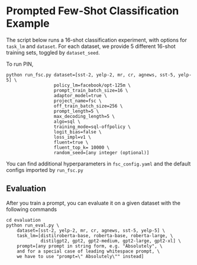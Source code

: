 # Prompted Few-Shot Classification Example

The script below runs a 16-shot classification experiment, with options for `task_lm` and `dataset`. For each dataset, we provide 5 different 16-shot training sets, toggled by `dataset_seed`.

To run PIN,
```
python run_fsc.py dataset=[sst-2, yelp-2, mr, cr, agnews, sst-5, yelp-5] \
                  policy_lm=facebook/opt-125m \
                  prompt_train_batch_size=16 \
                  adaptor_model=true \
                  project_name=fsc \
                  off_train_batch_size=256 \
                  prompt_length=5 \
                  max_decoding_length=5 \
                  algo=sql \
                  training_mode=sql-offpolicy \
                  logit_bias=false \
                  loss_impl=v1 \
                  fluent=true \ 
                  fluent_top_k= 10000 \
                  random_seed=[any integer (optional)]
```

You can find additional hyperparameters in `fsc_config.yaml` and the default configs imported by `run_fsc.py`

## Evaluation

After you train a prompt, you can evaluate it on a given dataset with the following commands
```
cd evaluation
python run_eval.py \
    dataset=[sst-2, yelp-2, mr, cr, agnews, sst-5, yelp-5] \
    task_lm=[distilroberta-base, roberta-base, roberta-large, \
             distilgpt2, gpt2, gpt2-medium, gpt2-large, gpt2-xl] \
    prompt=[any prompt in string form, e.g. "Absolutely", \
    and for a special case of leading whitespace prompt, \
    we have to use "prompt=\" Absolutely\"" instead]
```


